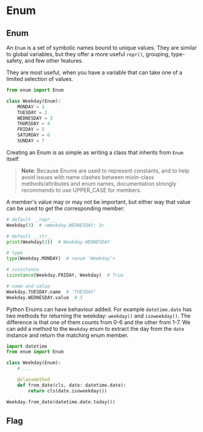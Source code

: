 # Enum

## Enum

An `Enum` is a set of symbolic names bound to unique values. They are similar to global
variables, but they offer a more useful `repr()`, grouping, type-safety, and few other
features.

They are most useful, when you have a variable that can take one of a limited selection
of values.

```python
from enum import Enum

class Weekday(Enum):
    MONDAY = 1
    TUESDAY = 2
    WEDNESDAY = 3
    THURSDAY = 4
    FRIDAY = 5
    SATURDAY = 6
    SUNDAY = 7
```

Creating an Enum is as simple as writing a class that inherits from `Enum` itself.

> __Note__: Because Enums are used to represent constants, and to help avoid issues with
> name clashes between mixin-class methods/attributes and enum names, documentation
> strongly recommends to use UPPER_CASE for members.

A member's value may or may not be important, but either way that value can be used to
get the corresponding member:

```python
# default __repr__
Weekday(3)  # <Weekday.WEDNESDAY: 3>

# default __str__
print(Weekday(3))  # Weekday.WEDNESDAY
```

```python
# type
type(Weekday.MONDAY)  # <enum 'Weekday'>

# isinstance
isinstance(Weekday.FRIDAY, Weekday)  # True
```

```python
# name and value
Weekday.TUESDAY.name  # 'TUESDAY'
Weekday.WEDNESDAY.value  # 3
```

Python Enums can have behaviour added. For example `datetime.date` has two methods for
returning the weekday: `weekday()` and `isoweekday()`. The difference is that one of
them counts from 0-6 and the other from 1-7. We can add a method to the `Weekday` enum
to extract the day from the `date` instance and return the matching enum member.

```python
import datetime
from enum import Enum

class Weekday(Enum):
    # ...

    @classmethod
    def from_date(cls, date: datetime.date):
        return cls(date.isoweekday())

Weekday.from_date(datetime.date.today())
```

## Flag
